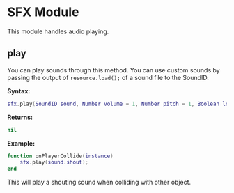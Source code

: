 # SFX Module
This module handles audio playing.

## play
You can play sounds through this method. You can use custom sounds by passing the output of `resource.load();` of a sound file to the SoundID.

**Syntax:**
```lua
sfx.play(SoundID sound, Number volume = 1, Number pitch = 1, Boolean loops = false, Integer priority = 10, Number offset = 0);
```

**Returns:**
```lua
nil
```

**Example:**
```lua
function onPlayerCollide(instance)
	sfx.play(sound.shout);
end
```
This will play a shouting sound when colliding with other object.